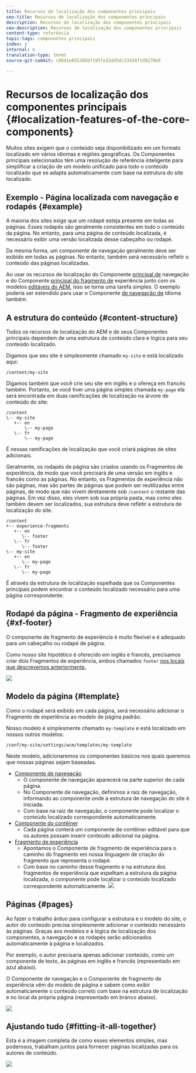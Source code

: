 ```yaml
---
title: Recursos de localização dos componentes principais
seo-title: Recursos de localização dos componentes principais
description: Recursos de localização dos componentes principais
seo-description: Recursos de localização dos componentes principais
content-type: referência
topic-tags: componentes principais
index: y
internal: n
translation-type: tm+mt
source-git-commit: c8041e855386b7195fe32dd5dc53458f1d8270b8

---
```



# Recursos de localização dos componentes principais {#localization-features-of-the-core-components}

Muitos sites exigem que o conteúdo seja disponibilizado em um formato localizado em vários idiomas e regiões geográficas. Os Componentes principais selecionados têm uma resolução de referência inteligente para simplificar a criação de um modelo unificado para todo o conteúdo localizado que se adapta automaticamente com base na estrutura do site localizado.

## Exemplo - Página localizada com navegação e rodapés {#example}

A maioria dos sites exige que um rodapé esteja presente em todas as páginas. Esses rodapés são geralmente consistentes em todo o conteúdo da página. No entanto, para uma página de conteúdo localizada, é necessário exibir uma versão localizada desse cabeçalho ou rodapé.

Da mesma forma, um componente de navegação geralmente deve ser exibido em todas as páginas. No entanto, também será necessário refletir o conteúdo das páginas localizadas.

Ao usar os recursos de localização do Componente [principal de](navigation.md) navegação e do Componente [principal do fragmento de](experience-fragment.md) experiência junto com os modelos [editáveis do AEM](https://docs.adobe.com/content/help/en/experience-manager-64/authoring/siteandpage/templates.html), isso se torna uma tarefa simples. O exemplo poderia ser estendido para usar o Componente [de navegação de](language-navigation.md) idioma também.

## A estrutura do conteúdo {#content-structure}

Todos os recursos de localização do AEM e de seus Componentes principais dependem de uma estrutura de conteúdo clara e lógica para seu conteúdo localizado.

Digamos que seu site é simplesmente chamado `my-site` e está localizado aqui:

```
/content/my-site
```

Digamos também que você crie seu site em inglês e o ofereça em francês também. Portanto, se você tiver uma página simples chamada `my-page` ela será encontrada em duas ramificações de localização na árvore de conteúdo do site:

```
/content
\-- my-site
   +-- en
       \-- my-page
   \-- fr
       \-- my-page
```

É nessas ramificações de localização que você criará páginas de sites adicionais.

Geralmente, os rodapés de página são criados usando os Fragmentos de experiência, de modo que você precisará de uma versão em inglês e francês como as páginas. No entanto, os Fragmentos de experiência não são páginas, mas são partes de páginas que podem ser reutilizadas entre páginas, de modo que não vivem diretamente sob `/content` o restante das páginas. Em vez disso, eles vivem sob sua própria pasta, mas como eles também devem ser localizados, sua estrutura deve refletir a estrutura de localização do site.

```
/content
+-- experience-fragments
   +-- en
      \-- footer
   \-- fr
      \-- footer
\-- my-site
   +-- en
      \-- my-page
   \-- fr
      \-- my-page
```

É através da estrutura de localização espelhada que os Componentes principais podem encontrar o conteúdo localizado necessário para uma página correspondente.

## Rodapé da página - Fragmento de experiência {#xf-footer}

O componente de fragmento de experiência é muito flexível e é adequado para um cabeçalho ou rodapé de página.

Como nosso site hipotético é oferecido em inglês e francês, precisamos criar dois Fragmentos de experiência, ambos chamados `footer` [nos locais que descrevemos anteriormente.](#content-structure)

![](assets/screen-shot-2019-09-09-11.08.28.png)

## Modelo da página {#template}

Como o rodapé será exibido em cada página, será necessário adicionar o Fragmento de experiência ao modelo de página padrão.

Nosso modelo é simplesmente chamado `my-template` e está localizado em nossos outros modelos:

```
/conf/my-site/settings/wcm/templates/my-template
```

Neste modelo, adicionaremos os componentes básicos nos quais queremos que nossas páginas sejam baseadas.

* [Componente de navegação](navigation.md)
   * O componente de navegação aparecerá na parte superior de cada página.
   * No Componente de navegação, definimos a raiz de navegação, informando ao componente onde a estrutura de navegação do site é iniciada.
   * Com base na raiz de navegação, o componente pode localizar o conteúdo localizado correspondente automaticamente.
* [Componente do contêiner](container.md)
   * Cada página conterá um componente de contêiner editável para que os autores possam inserir conteúdo adicional na página.
* [Fragmento de experiência](experience-fragment.md)
   * Apontamos o Componente de fragmento de experiência para o caminho do fragmento em nossa linguagem de criação do fragmento que representa o rodapé.
   * Com base no caminho desse fragmento e na estrutura dos fragmentos de experiência que espelham a estrutura da página localizada, o componente pode localizar o conteúdo localizado correspondente automaticamente.
   ![](assets/screen-shot-2019-09-09-11.20.10.png)

## Páginas {#pages}

Ao fazer o trabalho árduo para configurar a estrutura e o modelo do site, o autor do conteúdo precisa simplesmente adicionar o conteúdo necessário às páginas. Graças aos modelos e à lógica de localização dos componentes, a navegação e os rodapés serão adicionados automaticamente à página e localizados.

Por exemplo, o autor precisaria apenas adicionar conteúdo, como um componente de texto, às páginas em inglês e francês (representado em azul abaixo).

O Componente de navegação e o Componente de fragmento de experiência vêm do modelo de página e sabem como exibir automaticamente o conteúdo correto com base na estrutura de localização e no local da própria página (representado em branco abaixo).

![](assets/screen-shot-2019-09-09-11.22.14.png)

## Ajustando tudo {#fitting-it-all-together}

Esta é a imagem completa de como esses elementos simples, mas poderosos, trabalham juntos para fornecer páginas localizadas para os autores de conteúdo.

![](assets/screen-shot-2019-09-09-11.27.58.png)
